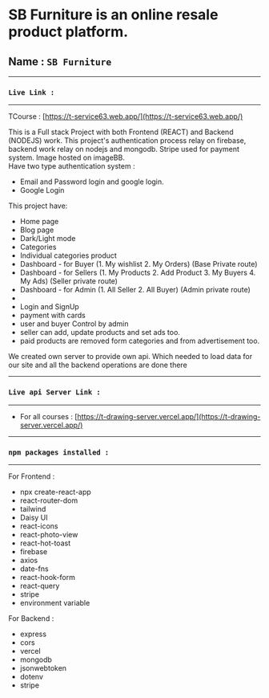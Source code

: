 # SB Furniture is an online resale product platform.



## Name : `SB Furniture`

*** 
### `Live Link : `
*** 

 TCourse : [https://t-service63.web.app/](https://t-service63.web.app/)

This is a Full stack Project with both Frontend (REACT) and Backend (NODEJS) work. This project's authentication process relay on firebase, backend work relay on nodejs and mongodb. Stripe used for payment system. Image hosted on imageBB.\
Have two type authentication system :
* Email and Password login and google login.
* Google Login

This project have:
* Home page
* Blog page
* Dark/Light mode
* Categories
* Individual categories product
* Dashboard - for Buyer (1. My wishlist 2. My Orders) (Base Private route)
* Dashboard - for Sellers (1. My Products 2. Add Product 3. My Buyers 4. My Ads) (Seller private route)
* Dashboard - for Admin (1. All Seller 2. All Buyer) (Admin private route)
* 
* Login and SignUp
* payment with cards
* user and buyer Control by admin
* seller can add, update products and set ads too.
* paid products are removed form categories and from advertisement too.


We created own server to provide own api. Which needed to load data for our site and all the backend operations are done there
 

*** 
### `Live api Server Link :`
*** 

* For all courses : [https://t-drawing-server.vercel.app/](https://t-drawing-server.vercel.app/)

*** 
### `npm packages installed :`
***   
 For Frontend :
 * npx create-react-app
 * react-router-dom
 * tailwind
 * Daisy UI
 * react-icons
 * react-photo-view
 * react-hot-toast
 * firebase
 * axios
 * date-fns
 * react-hook-form
 * react-query
 * stripe
 * environment variable

 For Backend : 
 * express
 * cors
 * vercel
 * mongodb
 * jsonwebtoken
 * dotenv
 * stripe
